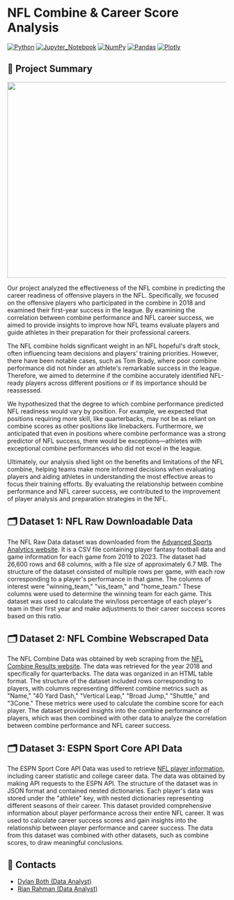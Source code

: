 # NFL Combine & Career Score Analysis
[![Python](https://img.shields.io/badge/Python-3776AB?style=for-the-badge&logo=python&logoColor=white)]()
[![Jupyter_Notebook](https://img.shields.io/badge/Jupyter_Notebook-F37626?style=for-the-badge&logo=jupyter&logoColor=white)]()
[![NumPy](https://img.shields.io/badge/NumPy-013243?style=for-the-badge&logo=NumPy&logoColor=white)]()
[![Pandas](https://img.shields.io/badge/Pandas-150458?style=for-the-badge&logo=pandas&logoColor=white)]()
[![Plotly](https://img.shields.io/badge/Plotly-3F4F75?style=for-the-badge&logo=plotly&logoColor=white)]()

## 🏈 Project Summary
<p align="center">
  <img src="./nfl-cartoon.gif" width="1000" height="450">
</p>

Our project analyzed the effectiveness of the NFL combine in predicting the career readiness of offensive players in the NFL. Specifically, we focused on the offensive players who participated in the combine in 2018 and examined their first-year success in the league. By examining the correlation between combine performance and NFL career success, we aimed to provide insights to improve how NFL teams evaluate players and guide athletes in their preparation for their professional careers.

The NFL combine holds significant weight in an NFL hopeful's draft stock, often influencing team decisions and players' training priorities. However, there have been notable cases, such as Tom Brady, where poor combine performance did not hinder an athlete's remarkable success in the league. Therefore, we aimed to determine if the combine accurately identified NFL-ready players across different positions or if its importance should be reassessed.

We hypothesized that the degree to which combine performance predicted NFL readiness would vary by position. For example, we expected that positions requiring more skill, like quarterbacks, may not be as reliant on combine scores as other positions like linebackers. Furthermore, we anticipated that even in positions where combine performance was a strong predictor of NFL success, there would be exceptions—athletes with exceptional combine performances who did not excel in the league.

Ultimately, our analysis shed light on the benefits and limitations of the NFL combine, helping teams make more informed decisions when evaluating players and aiding athletes in understanding the most effective areas to focus their training efforts. By evaluating the relationship between combine performance and NFL career success, we contributed to the improvement of player analysis and preparation strategies in the NFL.

## 🗂️ Dataset 1: NFL Raw Downloadable Data
The NFL Raw Data dataset was downloaded from the <a href="https://www.advancedsportsanalytics.com/nfl-raw-data">Advanced Sports Analytics website</a>. It is a CSV file containing player fantasy football data and game information for each game from 2019 to 2023. The dataset had 26,600 rows and 68 columns, with a file size of approximately 6.7 MB. The structure of the dataset consisted of multiple rows per game, with each row corresponding to a player's performance in that game. The columns of interest were "winning_team," "vis_team," and "home_team." These columns were used to determine the winning team for each game. This dataset was used to calculate the win/loss percentage of each player's team in their first year and make adjustments to their career success scores based on this ratio.

## 🗂️ Dataset 2: NFL Combine Webscraped Data
The NFL Combine Data was obtained by web scraping from the <a href="https://nflcombineresults.com/nflcombinedata.php?year=2018&pos=QB&college=">NFL Combine Results website</a>. The data was retrieved for the year 2018 and specifically for quarterbacks. The data was organized in an HTML table format. The structure of the dataset included rows corresponding to players, with columns representing different combine metrics such as "Name," "40 Yard Dash," "Vertical Leap," "Broad Jump," "Shuttle," and "3Cone." These metrics were used to calculate the combine score for each player. The dataset provided insights into the combine performance of players, which was then combined with other data to analyze the correlation between combine performance and NFL career success.

## 🗂️ Dataset 3: ESPN Sport Core API Data
The ESPN Sport Core API Data was used to retrieve <a href="https://sports.core.api.espn.com/v2/sports/football/leagues/nfl/athletes?limit=1000&active=true">NFL player information</a>, including career statistic and college career data. The data was obtained by making API requests to the ESPN API. The structure of the dataset was in JSON format and contained nested dictionaries. Each player's data was stored under the "athlete" key, with nested dictionaries representing different seasons of their career. This dataset provided comprehensive information about player performance across their entire NFL career. It was used to calculate career success scores and gain insights into the relationship between player performance and career success. The data from this dataset was combined with other datasets, such as combine scores, to draw meaningful conclusions.

## 🤝 Contacts
- [Dylan Both (Data Analyst)](https://www.linkedin.com/in/dylan-both-31a17b216/)
- [Rian Rahman (Data Analyst)](https://github.com/RiRah123)


